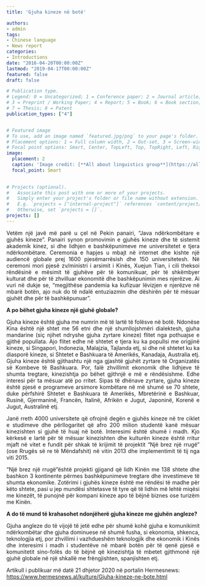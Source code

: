 ```yaml
---
title: 'Gjuha kineze në botë'

authors:
- admin
tags:
- Chinese language
- News report
categories:
- Introductions
date: "2016-04-20T00:00:00Z"
lastmod: "2019-04-17T00:00:00Z"
featured: false
draft: false

# Publication type.
# Legend: 0 = Uncategorized; 1 = Conference paper; 2 = Journal article;
# 3 = Preprint / Working Paper; 4 = Report; 5 = Book; 6 = Book section;
# 7 = Thesis; 8 = Patent
publication_types: ["4"]


# Featured image
# To use, add an image named `featured.jpg/png` to your page's folder.
# Placement options: 1 = Full column width, 2 = Out-set, 3 = Screen-width
# Focal point options: Smart, Center, TopLeft, Top, TopRight, Left, Right, BottomLeft, Bottom, BottomRight
image:
  placement: 2
  caption: 'Image credit: [**All about linguistics group**](https://all-about-linguistics.group.shef.ac.uk/branches-of-linguistics/sociolinguistics)'
  focal_point: Smart
  

# Projects (optional).
#   Associate this post with one or more of your projects.
#   Simply enter your project's folder or file name without extension.
#   E.g. `projects = ["internal-project"]` references `content/project/deep-learning/index.md`.
#   Otherwise, set `projects = []`.
projects: []
---
```


<p style="text-align:justify"> Vetëm një javë më parë u çel në Pekin panairi, “Java ndërkombëtare e gjuhës kineze”. Panairi synon promovimin e gjuhës kineze dhe të sistemit akademik kinez, si dhe lidhjen e bashkëpunimeve me universitetet e tjera ndërkombëtare. Ceremonia e hapjes u mbajt në internet dhe kishte një audiencë globale prej 1600 pjesëmarrësish dhe 150 universitetesh. Në ceremoni mori pjesë zv/ministri i arsimit i Kinës, Xuejun Tian, i cili theksoi rëndësinë e mësimit të gjuhëve për të komunikuar, për të shkëmbyer kulturat dhe për të zhvilluar ekonomitë dhe bashkëpunimin mes njerëzve. Ai vuri në dukje se, “megjithëse pandemia ka kufizuar lëvizjen e njerëzve në mbarë botën, ajo nuk do të ndalë entuziazmin dhe dëshirën për të mësuar gjuhët dhe për të bashkëpunuar”.</p>

<b>A po bëhet gjuha kineze një gjuhë globale?</b>

<p style="text-align:justify">Gjuha kineze është gjuha me numrin më të lartë të folësve në botë. Ndonëse Kina është një shtet me 56 etni dhe një shumllojshmëri dialektesh, gjuha mandarine (siç njihet ndryshe gjuha zyrtare kineze) flitet nga pothuajse e gjithë popullata. Ajo flitet edhe në shtetet e tjera ku ka popullsi me origjinë kineze, si Singapori, Indonezia, Malajzia, Tajlanda etj, si dhe në shtetet ku ka diasporë kineze, si Shtetet e Bashkuara të Amerikës, Kanadaja, Australia etj. Gjuha kineze është gjithashtu një nga gjashtë gjuhët zyrtare të Organizatës së Kombeve të Bashkuara. Por, falë zhvillimit ekonomik dhe lidhjeve të shumta tregtare, kinezishtja po bëhet gjithnjë e më e rëndësishme. Edhe interesi për ta mësuar atë po rritet. Sipas të dhënave zyrtare, gjuha kineze është pjesë e programeve arsimore kombëtare në më shumë se 70 shtete, duke përfshirë Shtetet e Bashkuara të Amerikës, Mbretërinë e Bashkuar, Rusinë, Gjermaninë, Francën, Italinë, Afrikën e Jugut, Japoninë, Korenë e Jugut, Australinë etj.</p>

<p style="text-align:justify">Janë rreth 4000 universitete që ofrojnë degën e gjuhës kineze në tre ciklet e studimeve dhe përllogaritet që afro 200 milion studentë kanë mësuar kinezishten si gjuhë të huaj në botë. Interesimi është shumë i madh. Kjo kërkesë e lartë për të mësuar kinezishten dhe kulturën kineze është rritur mjaft në vitet e fundit për shkak të krijimit të projektit “Një brez një rrugë” (ose Rrugës së re të Mëndafshit) në vitin 2013 dhe implementimit të tij nga viti 2015.</p>

<p style="text-align:justify">“Një brez një rrugë”është projekti gjigand që lidh Kinën me 138 shtete dhe bashkon 3 kontinente përmes bashkëpunimeve tregtare dhe investimeve të shumta ekonomike. Zotërimi i gjuhës kineze është me rëndësi të madhe për këto shtete, pasi u jep mundësi shtetasve të tyre që të lidhin më lehtë miqësi me kinezët, të punojnë për kompani kineze apo të bëjnë biznes ose turizëm me Kinën.</p>

<b>A do të mund të krahasohet ndonjëherë gjuha kineze me gjuhën angleze? </b>

<p style="text-align:justify">Gjuha angleze do të vijojë të jetë edhe për shumë kohë gjuha e komunikimit ndërkombëtar dhe gjuha dominuese në shumë fusha, si ekonomia, shkenca, teknologjia etj, por zhvillimi i vazhdueshëm teknologjik dhe ekonomik i Kinës dhe interesimi i madh i studentëve në mbarë botën për të qenë pjesë e komunitetit sino-folës do të bëjnë që kinezishtja të mbetet gjithmonë një gjuhë globale në një shkallë me frëngjishten, spanjishten etj. </p>

Artikull i publikuar më datë 21 dhjetor 2020 në portalin Hermesnews: https://www.hermesnews.al/kulture/Gjuha-kineze-ne-bote.html 
